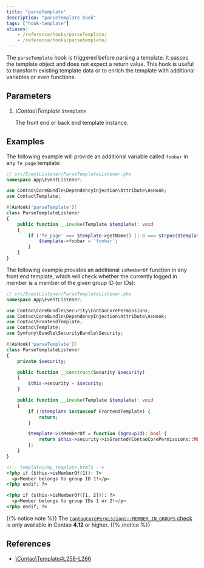 ```yaml
---
title: "parseTemplate"
description: "parseTemplate hook"
tags: ["hook-template"]
aliases:
    - /reference/hooks/parseTemplate/
    - /reference/hooks/parsetemplate/
---
```



The `parseTemplate` hook is triggered before parsing a template. It passes the template object and does not expect a return value. This hook
is useful to transform existing template data or to enrich the template with additional variables or even functions.


## Parameters

1. *\Contao\Template* `$template`

    The front end or back end template instance.


## Examples

The following example will provide an additional variable called `foobar` in any `fe_page` template:

```php
// src/EventListener/ParseTemplateListener.php
namespace App\EventListener;

use Contao\CoreBundle\DependencyInjection\Attribute\AsHook;
use Contao\Template;

#[AsHook('parseTemplate')]
class ParseTemplateListener
{
    public function __invoke(Template $template): void
    {
        if ('fe_page' === $template->getName() || 0 === strpos($template->getName(), 'fe_page_')) {
            $template->foobar = 'foobar';
        }
    }
}
```

The following example provides an additional `isMemberOf` function in any front end template, which will check whether the currently logged
in member is a member of the given group ID (or IDs):

```php
// src/EventListener/ParseTemplateListener.php
namespace App\EventListener;

use Contao\CoreBundle\Security\ContaoCorePermissions;
use Contao\CoreBundle\DependencyInjection\Attribute\AsHook;
use Contao\FrontendTemplate;
use Contao\Template;
use Symfony\Bundle\SecurityBundle\Security;

#[AsHook('parseTemplate')]
class ParseTemplateListener
{
    private $security;

    public function __construct(Security $security)
    {
        $this->security = $security;
    }

    public function __invoke(Template $template): void
    {
        if (!$template instanceof FrontendTemplate) {
            return;
        }

        $template->isMemberOf = function ($groupId): bool {
            return $this->security->isGranted(ContaoCorePermissions::MEMBER_IN_GROUPS, $groupId);
        };
    }
}
```

```html
<!-- templates/my_template.html5 -->
<?php if ($this->isMemberOf(1)): ?>
  <p>Member belongs to group ID 1!</p>
<?php endif; ?>

<?php if ($this->isMemberOf([1, 2])): ?>
  <p>Member belongs to group IDs 1 or 2!</p>
<?php endif; ?>
```

{{% notice note %}}
The [`ContaoCorePermissions::MEMBER_IN_GROUPS` check](/framework/security/#voters) is only available in Contao **4.12** or higher.
{{% /notice %}}


## References

* [\Contao\Template#L258-L266](https://github.com/contao/contao/blob/4.12.4/core-bundle/src/Resources/contao/library/Contao/Template.php#L290-L298)
